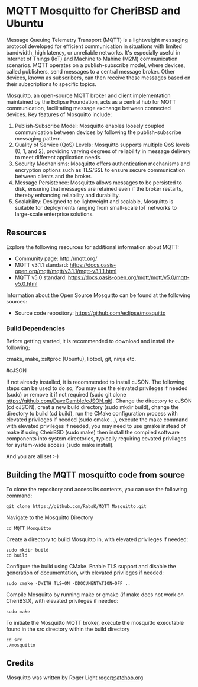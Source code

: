 MQTT Mosquitto for CheriBSD and Ubuntu
=================

Message Queuing Telemetry Transport (MQTT) is a lightweight messaging protocol developed for efficient communication in situations with limited bandwidth, high latency, or unreliable networks. It's especially useful in Internet of Things (IoT) and Machine to Mahine (M2M) communication scenarios. MQTT operates on a publish-subscribe model, where devices, called publishers, send messages to a central message broker. Other devices, known as subscribers, can then receive these messages based on their subscriptions to specific topics.

Mosquitto, an open-source MQTT broker and client implementation maintained by the Eclipse Foundation, acts as a central hub for MQTT communication, facilitating message exchange between connected devices. Key features of Mosquitto include:

1. Publish-Subscribe Model: Mosquitto enables loosely coupled communication between devices by following the publish-subscribe messaging pattern.
2. Quality of Service (QoS) Levels: Mosquitto supports multiple QoS levels (0, 1, and 2), providing varying degrees of reliability in message delivery to meet different application needs.
3. Security Mechanisms: Mosquitto offers authentication mechanisms and encryption options such as TLS/SSL to ensure secure communication between clients and the broker.
4. Message Persistence: Mosquitto allows messages to be persisted to disk, ensuring that messages are retained even if the broker restarts, thereby enhancing reliability and durability.
5. Scalability: Designed to be lightweight and scalable, Mosquitto is suitable for deployments ranging from small-scale IoT networks to large-scale enterprise solutions.
 

## Resources

Explore the following resources for additional information about MQTT:

- Community page: <http://mqtt.org/>
- MQTT v3.1.1 standard: <https://docs.oasis-open.org/mqtt/mqtt/v3.1.1/mqtt-v3.1.1.html>
- MQTT v5.0 standard: <https://docs.oasis-open.org/mqtt/mqtt/v5.0/mqtt-v5.0.html>

Information about the Open Source  Mosquitto can be found at the following sources:
- Source code repository: <https://github.com/eclipse/mosquitto>

 ### Build Dependencies

Before getting started, it is recommended to download and install the following; 

cmake, make, xsltproc (Ubuntu), libtool, git, ninja etc.

#cJSON

If not already installed, it is recommended to install cJSON. The following steps can be used to do so;
You may use the elevated privileges if needed (sudo) or remove it if not required (sudo git clone https://github.com/DaveGamble/cJSON.git). 
Change the directory to cJSON (cd cJSON), creat a new build directory (sudo mkdir build), change the directory to build (cd build), run the CMake configuration process with elevated privileges if needed (sudo cmake ..), execute the make command with elevated privileges if needed, you may need to use gmake instead of make if using CheirBSD (sudo make) then install the compiled software components into system directories, typically requiring eevated privilages for system-wide access (sudo make install).

And you are all set :-)


## Building the MQTT mosquitto code from source

To clone the repository and access its contents, you can use the following command:

    git clone https://github.com/RabsK/MQTT_Mosquitto.git

Navigate to the Mosquitto Directory

    cd MQTT_Mosquitto

Create a directory to build Mosquitto in, with elevated privileges if needed:

    sudo mkdir build
    cd build

Configure the build using CMake. Enable TLS support and disable the generation of documentation, with elevated privileges if needed:


    sudo cmake -DWITH_TLS=ON -DDOCUMENTATION=OFF ..

Compile Mosquitto by running make or gmake (if make does not work on CheriBSD), with elevated privileges if needed:

    sudo make

To initiate the Mosquitto MQTT broker, execute the mosquitto executable found in the src directory within the build directory

    cd src
    ./mosquitto
## Credits

Mosquitto was written by Roger Light <roger@atchoo.org>
